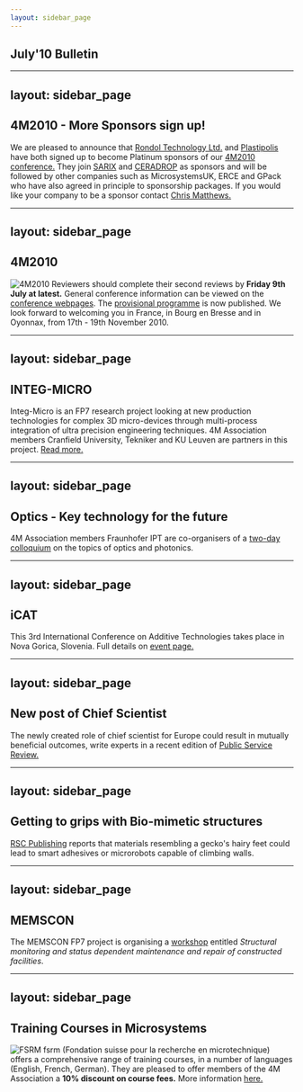 ```yaml
---
layout: sidebar_page
---
```


## July'10 Bulletin

<!--break-->
---
layout: sidebar_page
---

## 4M2010 - More Sponsors sign up!


We are pleased to announce that [Rondol Technology Ltd.](http://www.rondol.com/) and  [Plastipolis](http://www.plastipolis.fr/index.php?lg=gb) have both signed up to become Platinum sponsors of our [4M2010 conference.](/4m-association/conference/2010) They join [SARIX](http://sarix.com/) and [CERADROP](http://www.ceradrop.fr/English/) as sponsors and will be followed by other companies such as MicrosystemsUK, ERCE and GPack who have also agreed in principle to sponsorship packages. If you would like your company to be a sponsor contact [Chris Matthews.](mailto:matthewscw@cf.ac.uk.md)  
  
---
layout: sidebar_page
---

## 4M2010

![4M2010](/4m-association/assets/images/4m-logotight_web.png)
Reviewers should complete their second reviews by **Friday 9th July at latest.**  General conference information can be viewed on the [conference webpages](/4m-association/conference/2010).  The [provisional programme](/content/Provisional-Programme.md) is now published. We look forward to welcoming you in France, in Bourg en Bresse and in Oyonnax, from 17th - 19th November 2010.  
    

---
layout: sidebar_page
---

## INTEG-MICRO

Integ-Micro is an FP7 research project looking at new production technologies for complex 3D micro-devices through multi-process integration of ultra precision engineering techniques. 4M Association members Cranfield University, Tekniker and KU Leuven are partners in this project. [Read more.](/project/Integ-Micro)
  
---
layout: sidebar_page
---

## Optics - Key technology for the future

4M Association members Fraunhofer IPT are co-organisers of a [two-day colloquium](/4m-association/event/Optics-Key-technology-futur.md) on the topics of optics and photonics.   
  
---
layout: sidebar_page
---

## iCAT

This  3rd International Conference on Additive Technologies takes place in  Nova Gorica, Slovenia. Full details on [event page.](/4m-association/event/iCAT-201.md)  

---
layout: sidebar_page
---

## New post of Chief Scientist

The newly created role of chief scientist for Europe could result in mutually beneficial outcomes, write experts in a recent edition of [Public Service Review.](http://www.publicservice.co.uk/news_story.asp?id=13319)
  
---
layout: sidebar_page
---

## Getting to grips with Bio-mimetic structures

[RSC Publishing](http://www.rsc.org/Publishing/ChemScience/Volume/2010/07/sticky_materials.asp) reports that materials resembling a gecko's hairy feet could lead to smart adhesives or microrobots capable of climbing walls.

---
layout: sidebar_page
---

## MEMSCON

The MEMSCON FP7 project is organising a [workshop](/4m-association/event/MEMSCON-worksho.md) entitled *Structural monitoring and status dependent maintenance and repair of constructed facilities*.
  
---
layout: sidebar_page
---

## Training Courses in Microsystems

![FSRM](/4m-association/assets/images/FSRM_LOGO_web.gif)
fsrm (Fondation suisse pour la recherche en microtechnique) offers a comprehensive range of training courses, in a number of languages (English, French, German). They are pleased to offer members of the 4M Association a <b>10% discount on course fees.</b> More information [here.](/4m-association/content/fsrm-training-course.md)